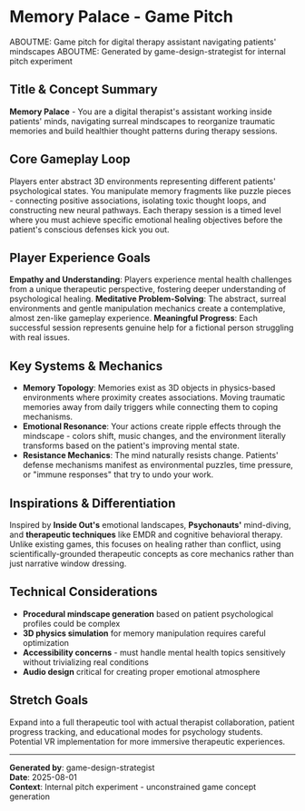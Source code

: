 # Memory Palace - Game Pitch

ABOUTME: Game pitch for digital therapy assistant navigating patients' mindscapes
ABOUTME: Generated by game-design-strategist for internal pitch experiment

## Title & Concept Summary
**Memory Palace** - You are a digital therapist's assistant working inside patients' minds, navigating surreal mindscapes to reorganize traumatic memories and build healthier thought patterns during therapy sessions.

## Core Gameplay Loop
Players enter abstract 3D environments representing different patients' psychological states. You manipulate memory fragments like puzzle pieces - connecting positive associations, isolating toxic thought loops, and constructing new neural pathways. Each therapy session is a timed level where you must achieve specific emotional healing objectives before the patient's conscious defenses kick you out.

## Player Experience Goals
**Empathy and Understanding**: Players experience mental health challenges from a unique therapeutic perspective, fostering deeper understanding of psychological healing. **Meditative Problem-Solving**: The abstract, surreal environments and gentle manipulation mechanics create a contemplative, almost zen-like gameplay experience. **Meaningful Progress**: Each successful session represents genuine help for a fictional person struggling with real issues.

## Key Systems & Mechanics
- **Memory Topology**: Memories exist as 3D objects in physics-based environments where proximity creates associations. Moving traumatic memories away from daily triggers while connecting them to coping mechanisms.
- **Emotional Resonance**: Your actions create ripple effects through the mindscape - colors shift, music changes, and the environment literally transforms based on the patient's improving mental state.
- **Resistance Mechanics**: The mind naturally resists change. Patients' defense mechanisms manifest as environmental puzzles, time pressure, or "immune responses" that try to undo your work.

## Inspirations & Differentiation
Inspired by **Inside Out's** emotional landscapes, **Psychonauts'** mind-diving, and **therapeutic techniques** like EMDR and cognitive behavioral therapy. Unlike existing games, this focuses on healing rather than conflict, using scientifically-grounded therapeutic concepts as core mechanics rather than just narrative window dressing.

## Technical Considerations
- **Procedural mindscape generation** based on patient psychological profiles could be complex
- **3D physics simulation** for memory manipulation requires careful optimization
- **Accessibility concerns** - must handle mental health topics sensitively without trivializing real conditions
- **Audio design** critical for creating proper emotional atmosphere

## Stretch Goals
Expand into a full therapeutic tool with actual therapist collaboration, patient progress tracking, and educational modes for psychology students. Potential VR implementation for more immersive therapeutic experiences.

---

**Generated by**: game-design-strategist  
**Date**: 2025-08-01  
**Context**: Internal pitch experiment - unconstrained game concept generation